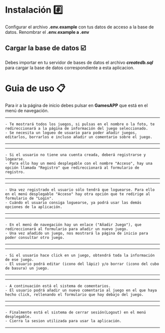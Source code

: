# Instalación :hash:
Configurar el archivo **.env.example** con tus datos de acceso a la base de datos. Renombrar el **.env.example a .env**

## Cargar la base de datos  :ballot_box_with_check:
Debes importar en tu servidor de bases de datos el archivo **_createdb.sql_** para cargar la base de datos correspondiente a esta aplicacion.

# Guia de uso :clipboard:

Para ir a la página de inicio debes pulsar en **GamesAPP** que está en el menú de navegación.
***
    - Te mostrará todos los juegos, si pulsas en el nombre o la foto, te redireccionará a la página de información del juego seleccionado.
    - Se necesita un logueo de usuario para poder añadir juegos, editarlos, borrarlos e incluso añadir un comentario sobre el juego.
***

***
    - Si el usuario no tiene una cuenta creada, deberá registrarse y logearse.
    - Para ello hay un menú desplegable con el nombre "Acceso", hay una opción llamada "Registro" que redireccionará al formulario de registro.
***
***
    - Una vez registrado el usuario sólo tendrá que loguearse. Para ello en el menú desplegable "Acceso" hay otra opción que te redirige al formulario de "Login".
    - Cuándo el usuario consiga loguearse, ya podrá usar las demás opciones de la aplicación.
***
***
    - En el menú de navegación hay un enlace ("Añadir Juego"), que redireccionará al formulario para añadir un nuevo juego. 
    - Una vez añadido un juego, nos mostrará la página de inicio para poder consultar otro juego.
***
***
    - Si el usuario hace click en un juego, obtendrá toda la información de ese juego.
    - El usuario podrá editar (icono del lápiz) y/o borrar (icono del cubo de basura) un juego.
***
***
    - A continuación está el sistema de comentarios.
    - El usuario podrá añadir un nuevo comentario al juego en el que haya hecho click, rellenando el formulario que hay debajo del juego.
***
***
    - Finalmente está el sistema de cerrar sesión(Logout) en el menú desplegable.
    - Cierra la sesion utilizada para usar la aplicación.
***
